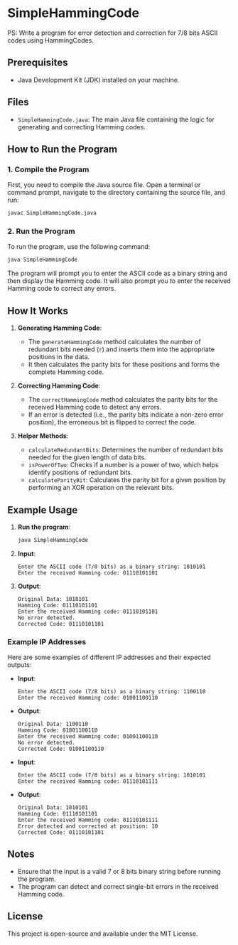 # SimpleHammingCode

PS: Write a program for error detection and correction for 7/8 bits ASCII codes using HammingCodes.

## Prerequisites

- Java Development Kit (JDK) installed on your machine.

## Files

- `SimpleHammingCode.java`: The main Java file containing the logic for generating and correcting Hamming codes.

## How to Run the Program

### 1. Compile the Program

First, you need to compile the Java source file. Open a terminal or command prompt, navigate to the directory containing the source file, and run:

```sh
javac SimpleHammingCode.java
```

### 2. Run the Program

To run the program, use the following command:

```sh
java SimpleHammingCode
```

The program will prompt you to enter the ASCII code as a binary string and then display the Hamming code. It will also prompt you to enter the received Hamming code to correct any errors.

## How It Works

1. **Generating Hamming Code**:
    - The `generateHammingCode` method calculates the number of redundant bits needed (`r`) and inserts them into the appropriate positions in the data.
    - It then calculates the parity bits for these positions and forms the complete Hamming code.

2. **Correcting Hamming Code**:
    - The `correctHammingCode` method calculates the parity bits for the received Hamming code to detect any errors.
    - If an error is detected (i.e., the parity bits indicate a non-zero error position), the erroneous bit is flipped to correct the code.

3. **Helper Methods**:
    - `calculateRedundantBits`: Determines the number of redundant bits needed for the given length of data bits.
    - `isPowerOfTwo`: Checks if a number is a power of two, which helps identify positions of redundant bits.
    - `calculateParityBit`: Calculates the parity bit for a given position by performing an XOR operation on the relevant bits.

## Example Usage

1. **Run the program**:
   ```sh
   java SimpleHammingCode
   ```

2. **Input**:
   ```
   Enter the ASCII code (7/8 bits) as a binary string: 1010101
   Enter the received Hamming code: 01110101101
   ```

3. **Output**:
   ```
   Original Data: 1010101
   Hamming Code: 01110101101
   Enter the received Hamming code: 01110101101
   No error detected.
   Corrected Code: 01110101101
   ```

### Example IP Addresses

Here are some examples of different IP addresses and their expected outputs:

- **Input**:
  ```
  Enter the ASCII code (7/8 bits) as a binary string: 1100110
  Enter the received Hamming code: 01001100110
  ```

- **Output**:
  ```
  Original Data: 1100110
  Hamming Code: 01001100110
  Enter the received Hamming code: 01001100110
  No error detected.
  Corrected Code: 01001100110
  ```

- **Input**:
  ```
  Enter the ASCII code (7/8 bits) as a binary string: 1010101
  Enter the received Hamming code: 01110101111
  ```

- **Output**:
  ```
  Original Data: 1010101
  Hamming Code: 01110101101
  Enter the received Hamming code: 01110101111
  Error detected and corrected at position: 10
  Corrected Code: 01110101101
  ```

## Notes

- Ensure that the input is a valid 7 or 8 bits binary string before running the program.
- The program can detect and correct single-bit errors in the received Hamming code.

## License

This project is open-source and available under the MIT License.